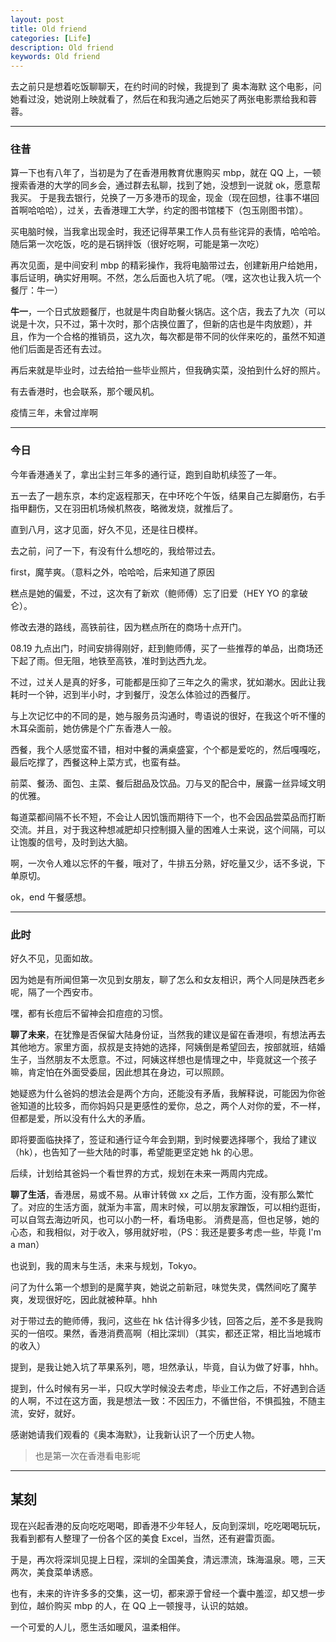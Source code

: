 ```yaml
---
layout: post
title: Old friend
categories: [Life]
description: Old friend
keywords: Old friend
---
```


去之前只是想着吃饭聊聊天，在约时间的时候，我提到了 奥本海默 这个电影，问她看过没，她说刚上映就看了，然后在和我沟通之后她买了两张电影票给我和蓉蓉。

<hr />

### 往昔

算一下也有八年了，当初是为了在香港用教育优惠购买 mbp，就在 QQ 上，一顿搜索香港的大学的同乡会，通过群去私聊，找到了她，没想到一说就 ok，愿意帮我买。
于是我去银行，兑换了一万多港币的现金，现金（现在回想，往事不堪回首啊哈哈哈），过关，去香港理工大学，约定的图书馆楼下（包玉刚图书馆）。

买电脑时候，当我拿出现金时，我还记得苹果工作人员有些诧异的表情，哈哈哈。随后第一次吃饭，吃的是石锅拌饭（很好吃啊，可能是第一次吃）

再次见面，是中间安利 mbp 的精彩操作，我将电脑带过去，创建新用户给她用，事后证明，确实好用啊。不然，怎么后面也入坑了呢。（嘿，这次也让我入坑一个餐厅：牛一）

**牛一**，一个日式放题餐厅，也就是牛肉自助餐火锅店。这个店，我去了九次（可以说是十次，只不过，第十次时，那个店换位置了，但新的店也是牛肉放题），并且，作为一个合格的推销员，这九次，每次都是带不同的伙伴来吃的，虽然不知道他们后面是否还有去过。

再后来就是毕业时，过去给拍一些毕业照片，但我确实菜，没拍到什么好的照片。

有去香港时，也会联系，那个暖风机。

疫情三年，未曾过岸啊

<hr />

### 今日

今年香港通关了，拿出尘封三年多的通行证，跑到自助机续签了一年。

五一去了一趟东京，本约定返程那天，在中环吃个午饭，结果自己左脚磨伤，右手指甲翻伤，又在羽田机场候机熬夜，略微发烧，就推后了。

直到八月，这才见面，好久不见，还是往日模样。

去之前，问了一下，有没有什么想吃的，我给带过去。

first，魔芋爽。（意料之外，哈哈哈，后来知道了原因

糕点是她的偏爱，不过，这次有了新欢（鲍师傅）忘了旧爱（HEY YO 的拿破仑）。

修改去港的路线，高铁前往，因为糕点所在的商场十点开门。

08.19 九点出门，时间安排得刚好，赶到鲍师傅，买了一些推荐的单品，出商场还下起了雨。但无阻，地铁至高铁，准时到达西九龙。

不过，过关人是真的好多，可能都是压抑了三年之久的需求，犹如潮水。因此让我耗时一个钟，迟到半小时，才到餐厅，没怎么体验过的西餐厅。

与上次记忆中的不同的是，她与服务员沟通时，粤语说的很好，在我这个听不懂的木耳朵面前，她仿佛是个广东香港人一般。

西餐，我个人感觉蛮不错，相对中餐的满桌盛宴，个个都是爱吃的，然后嘎嘎吃，最后吃撑了，西餐这种上菜方式，也蛮有益。

前菜、餐汤、面包、主菜、餐后甜品及饮品。刀与叉的配合中，展露一丝异域文明的优雅。

每道菜都间隔不长不短，不会让人因饥饿而期待下一个，也不会因品尝菜品而打断交流。并且，对于我这种想减肥却只控制摄入量的困难人士来说，这个间隔，可以让饱腹的信号，及时到达大脑。

啊，一次令人难以忘怀的午餐，哦对了，牛排五分熟，好吃量又少，话不多说，下单原切。

ok，end 午餐感想。

<hr />

### 此时

好久不见，见面如故。

因为她是有所闻但第一次见到女朋友，聊了怎么和女友相识，两个人同是陕西老乡呢，隔了一个西安市。

嘿，都有长痘后不留神会扣痘痘的习惯。

**聊了未来**，在犹豫是否保留大陆身份证，当然我的建议是留在香港呗，有想法再去其他地方。家里方面，叔叔是支持她的选择，阿姨倒是希望回去，按部就班，结婚生子，当然朋友不太愿意。不过，阿姨这样想也是情理之中，毕竟就这一个孩子嘛，肯定怕在外面受委屈，因此想其在身边，可以照顾。

她疑惑为什么爸妈的想法会是两个方向，还能没有矛盾，我解释说，可能因为你爸爸知道的比较多，而你妈妈只是更感性的爱你，总之，两个人对你的爱，不一样，但都是爱，所以没有什么大的矛盾。

即将要面临抉择了，签证和通行证今年会到期，到时候要选择哪个，我给了建议（hk），也告知了一些大陆的时事，希望能更坚定她 hk 的心思。

后续，计划给其爸妈一个看世界的方式，规划在未来一两周内完成。

**聊了生活**，香港居，易或不易。从审计转做 xx 之后，工作方面，没有那么繁忙了。对应的生活方面，就渐为丰富，周末时候，可以朋友家蹭饭，可以相约逛街，可以自驾去海边听风，也可以小酌一杯，看场电影。
消费是高，但也足够，她的心态，和我相似，对于收入，够用就好啦，（PS：我还是要多考虑一些，毕竟 I'm a man）

也说到，我的周末与生活，未来与规划，Tokyo。

问了为什么第一个想到的是魔芋爽，她说之前新冠，味觉失灵，偶然间吃了魔芋爽，发现很好吃，因此就被种草。hhh

对于带过去的鲍师傅，我问，这些在 hk 估计得多少钱，回答之后，差不多是我购买的一倍哎。果然，香港消费高啊（相比深圳）（其实，都还正常，相比当地城市的收入）

提到，是我让她入坑了苹果系列，嗯，坦然承认，毕竟，自认为做了好事，hhh。

提到，什么时候有另一半，只叹大学时候没去考虑，毕业工作之后，不好遇到合适的人啊，不过在这方面，我是想法一致：不因压力，不循世俗，不惧孤独，不随主流，安好，就好。

感谢她请我们观看的《奥本海默》，让我新认识了一个历史人物。

> 也是第一次在香港看电影呢

<hr />

## 某刻

现在兴起香港的反向吃吃喝喝，即香港不少年轻人，反向到深圳，吃吃喝喝玩玩，我看到都有人整理了一份各个区的美食 Excel，当然，还有避雷页面。

于是，再次将深圳见提上日程，深圳的全国美食，清远漂流，珠海温泉。嗯，三天两次，美食菜单诱惑。

也有，未来的许许多多的交集，这一切，都来源于曾经一个囊中羞涩，却又想一步到位，越价购买 mbp 的人，在 QQ 上一顿搜寻，认识的姑娘。

一个可爱的人儿，愿生活如暖风，温柔相伴。
